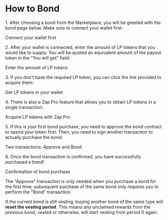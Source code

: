 # How to Bond

1\. After choosing a bond from the Marketplace, you will be greeted with the bond page below. Make sure to connect your wallet first:

Connect your wallet first

2\. After your wallet is connected, enter the amount of LP tokens that you would like to supply. You will be quoted an equivalent amount of the payout token in the "You will get" field:

Enter the amount of LP tokens

3\. If you don't have the required LP token, you can click the link provided to acquire them:

Get LP tokens in your wallet

4\. There is also a Zap Pro feature that allows you to obtain LP tokens in a single transaction:

Acquire LP tokens with Zap Pro

5\. If this is your first bond purchase, you need to approve the bond contract to spend your token first. Then, you need to sign another transaction to actually purchase the bond:

Two transactions: Approve and Bond

6\. Once the bond transaction is confirmed, you have successfully purchased a bond!

Confirmation of bond purchase

The "Approve" transaction is only needed when you purchase a bond for the first time; subsequent purchase of the same bond only requires you to perform the "Bond" transaction.

If the current bond is still vesting, buying another bond of the same type will **reset the vesting period**. This means any unclaimed rewards from the previous bond, vested or otherwise, will start vesting from period 0 again.

